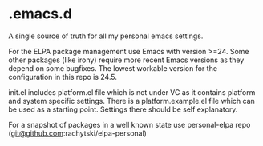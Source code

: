 # .emacs.d

A single source of truth for all my personal emacs settings.

For the ELPA package management use Emacs with version >=24. Some other packages (like irony) require more recent Emacs versions as they depend on some bugfixes. The lowest workable version for the configuration in this repo is 24.5.

init.el includes platform.el file which is not under VC as it contains platform and system specific settings. There is a platform.example.el file which can be used as a starting point. Settings there should be self explanatory.

For a snapshot of packages in a well known state use personal-elpa repo (git@github.com:rachytski/elpa-personal)
